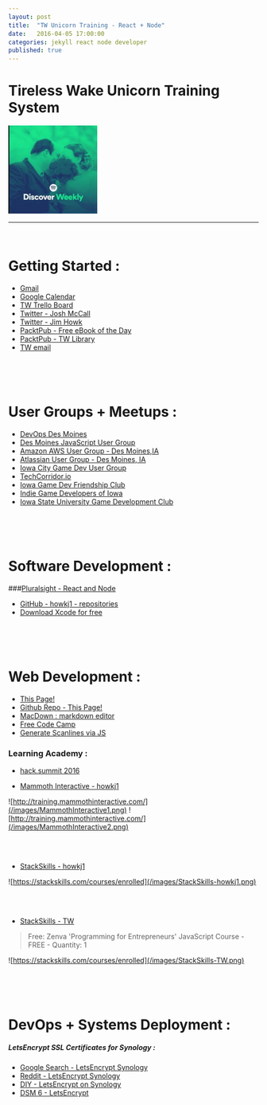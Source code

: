 ```yaml
---
layout: post
title:  "TW Unicorn Training - React + Node"
date:   2016-04-05 17:00:00
categories: jekyll react node developer
published: true
---
```



# Tireless Wake Unicorn Training System
![Discover Jim](/images/discoverJim.png)

<!-- Do Not Edit Content Above This Line -->

-------

<!-- Edit Content Below This Line -->


<br />



# Getting Started :

* [Gmail](https://mail.google.com/mail/u/0/#inbox)
* [Google Calendar](https://calendar.google.com/calendar/render#main_7)
* [TW Trello Board](https://trello.com/b/pFZToIwz/tireless-wake)
* [Twitter - Josh McCall](https://twitter.com/joshmccall)
* [Twitter - Jim Howk](https://twitter.com/howkj1)
* [PacktPub - Free eBook of the Day](https://www.packtpub.com/packt/offers/free-learning)
* [PacktPub - TW Library](https://www.packtpub.com/account/my-ebooks)
* [TW email](https://mail.tirelesswake.com)

<br />

<br />


<br />


# User Groups + Meetups :
* [DevOps Des Moines](http://devopsdsm.com/)
* [Des Moines JavaScript User Group](http://dsmjs.com)
* [Amazon AWS User Group - Des Moines,IA](http://www.meetup.com/AWS-User-Group-Des-Moines/)
* [Atlassian User Group - Des Moines, IA](http://aug.atlassian.com/cities/desmoinesia)
* [Iowa City Game Dev User Group](http://www.meetup.com/Iowa-City-Game-Dev-Meetup/)
* [TechCorridor.io](http://www.meetup.com/techcorridorio/)
* [Iowa Game Dev Friendship Club](https://www.facebook.com/groups/igdfc/)
* [Indie Game Developers of Iowa](https://www.facebook.com/iowagamedev/?fref=ts)
* [Iowa State University Game Development Club](https://www.facebook.com/ISUGameDevClub/?fref=ts)


<br />


<br />



<br />



# Software Development :

###[Pluralsight - React and Node](https://app.pluralsight.com/library/courses/build-isomorphic-app-react-flux-webpack-firebase/table-of-contents)


* [GitHub - howkj1 - repositories](https://github.com/howkj1?tab=repositories)
* [Download Xcode for free](https://developer.apple.com/xcode/download/)

<br />


<br />


<br />


# Web Development :
* [This Page!](http://dash.jimhowk.com/)
* [Github Repo - This Page!](https://github.com/howkj1/dash)
* [MacDown : markdown editor](http://macdown.uranusjr.com/)
* [Free Code Camp](http://www.freecodecamp.com/challenges/use-a-css-class-to-style-an-element)
* [Generate Scanlines via JS](https://gist.github.com/jojobyte/1626835)

### Learning Academy :

* [hack.summit 2016](https://www.crowdcast.io/e/hacksummit-2016)

* [Mammoth Interactive - howkj1](http://training.mammothinteractive.com/)


![http://training.mammothinteractive.com/](/images/MammothInteractive1.png)
![http://training.mammothinteractive.com/](/images/MammothInteractive2.png)

<br />

<br />

* [StackSkills - howkj1](https://stackskills.com/courses/enrolled)

![https://stackskills.com/courses/enrolled](/images/StackSkills-howkj1.png)

<br />

<br />

* [StackSkills - TW](https://stackskills.com/courses/enrolled)

>Free: Zenva 'Programming for Entrepreneurs' JavaScript Course -
>FREE -
>Quantity: 1

![https://stackskills.com/courses/enrolled](/images/StackSkills-TW.png)


<br />


<br />


<br />


# DevOps + Systems Deployment :

##### LetsEncrypt SSL Certificates for Synology :

* [Google Search - LetsEncrypt Synology](https://www.google.com/webhp?sourceid=chrome-instant&ion=1&espv=2&ie=UTF-8#q=synology%20letsencrypt)
* [Reddit - LetsEncrypt Synology](https://www.reddit.com/r/synology/comments/3vdjgq/lets_encrypt_certs_work_great_on_synology_units/)
* [DIY - LetsEncrypt on Synology](http://deepplaya.com/w7pea/2016/01/adding-letsencrypt-org-ssl-to-your-synology-nas/)
* [DSM 6 - LetsEncrypt](http://www.stefandingemanse.nl/how-to-use-lets-encrypt-ssl-certificate-on-synology-dsm/)


<br />


<br />


<br />
